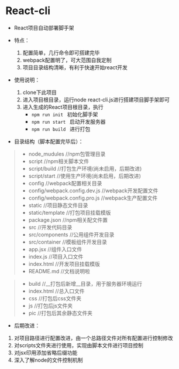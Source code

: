 # React-cli
+ React项目自动部署脚手架


+ 特点：
    1. 配置简单，几行命令即可搭建完毕
    2. webpack配置明了，可大范围自我定制
    3. 项目目录结构清晰，有利于快速开始react开发


+ 使用说明：
    1. clone下此项目
    2. 进入项目根目录，运行node react-cli.js进行搭建项目脚手架即可
    3. 进入生成的React项目根目录，执行
        + `npm run init `   初始化脚手架
        + `npm run start `  启动开发服务器
        + `npm run build `  进行打包


+ 目录结构（脚本配置完毕后）：
> + node_mudules          //npm包管理目录
> + script                //npm相关脚本文件
> + script/build          //打包生产环境(尚未启用，后期改进)
> + script/start          //使用生产环境(尚未启用，后期改进)
> + config                //webpack配置相关目录
> + config/webpack.config.dev.js      //webpack开发配置文件
> + config/webpack.config.pro.js      //webpack生产配置文件
> + static                //项目静态文件目录
> + static/template       //打包项目挂载模版
> + package.json          //npm相关配文件置
> + src                   //开发代码目录
> + src/components        //公用组件开发目录
> + src/container         //模板组件开发目录
> + app.jsx               //组件入口文件
> + index.js              //项目入口文件
> + index.html            //开发项目挂载模版
> + README.md             //文档说明啦

> + build                 //__打包后新增__目录，用于服务器环境运行
> + index.html            //总入口文件
> + css            //打包后css文件夹
> + js             //打包后js文件夹
> + pic          //打包后其余静态文件夹


+ 后期改进：
1. 对项目路径进行配置改进，由一个总路径文件对所有配置进行控制修改
2. 对scripts文件夹进行使用，实现由脚本文件进行项目控制
3. 对jsx印用添加省略后缀功能
4. 深入了解node的文件控制机制